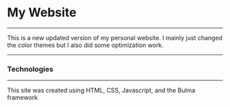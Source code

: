 # My Website
***
This is a new updated version of my personal website. I mainly just changed the color themes but I also did some optimization work.

***
### Technologies
***
This site was created using HTML, CSS, Javascript, and the Bulma framework
